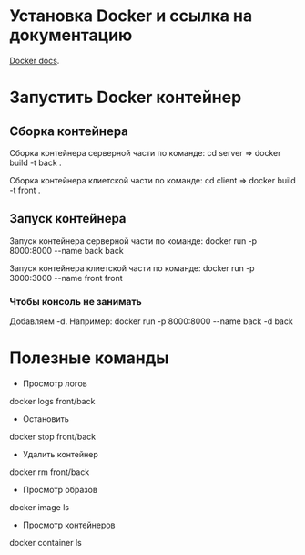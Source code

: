# Установка Docker и ссылка на документацию

[Docker docs](https://docs.docker.com/get-docker/).

# Запустить Docker контейнер

## Сборка контейнера

Сборка контейнера серверной части по команде: cd server => docker build -t back .

Сборка контейнера клиетской части по команде: cd client =>  docker build -t front .

## Запуск контейнера

Запуск контейнера серверной части по команде:  docker run -p 8000:8000 --name back back

Запуск контейнера клиетской части по команде:  docker run -p 3000:3000 --name front front

### Чтобы консоль не занимать

Добавляем -d. Например: docker run -p 8000:8000 --name back -d back

# Полезные команды

- Просмотр логов

docker logs front/back

- Остановить 

docker stop front/back

- Удалить контейнер 

docker rm front/back

- Просмотр образов 

docker image ls

- Просмотр контейнеров 

docker container ls
